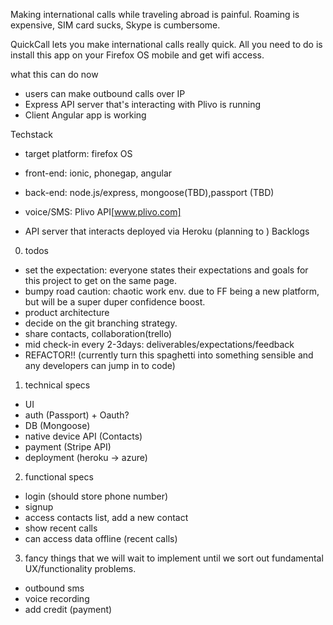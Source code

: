 Making international calls while traveling abroad is painful. Roaming is expensive, SIM card sucks, Skype is cumbersome.

QuickCall lets you make international calls really quick. All you need to do is install this app on your Firefox OS mobile and get wifi access.

what this can do now
- users can make outbound calls over IP
- Express API server that's interacting with Plivo is running
- Client Angular app is working

Techstack
- target platform: firefox OS
- front-end: ionic, phonegap, angular
- back-end: node.js/express, mongoose(TBD),passport (TBD)
- voice/SMS: Plivo API[www.plivo.com]

- API server that interacts deployed via Heroku (planning to )
Backlogs

0. todos
- set the expectation: everyone states their expectations and goals for this project to get on the same page.
- bumpy road caution: chaotic work env. due to FF being a new platform, but will be a super duper confidence boost.
- product architecture
- decide on the git branching strategy.
- share contacts, collaboration(trello)
- mid check-in every 2-3days: deliverables/expectations/feedback
- REFACTOR!! (currently turn this spaghetti into something sensible and any developers can jump in to code)


1. technical specs
- UI
- auth (Passport) + Oauth?
- DB (Mongoose)
- native device API (Contacts)
- payment (Stripe API)
- deployment (heroku -> azure)

2. functional specs
- login (should store phone number)
- signup
- access contacts list, add a new contact
- show recent calls
- can access data offline (recent calls)


3. fancy things that we will wait to implement until we sort out fundamental UX/functionality problems.
- outbound sms
- voice recording
- add credit (payment)
